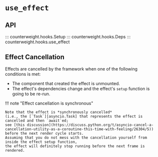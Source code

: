 # `use_effect`

## API

::: counterweight.hooks.Setup
::: counterweight.hooks.Deps
::: counterweight.hooks.use_effect

## Effect Cancellation

Effects are cancelled by the framework when one of the following conditions is met:

- The component that created the effect is unmounted.
- The effect's dependencies change and the effect's `setup` function is going to be re-run.

!!! note "Effect cancellation is synchronous"

    Note that the effect is *synchronously cancelled*
    (i.e., the [`Task`][asyncio.Task] that represents the effect is cancelled and then `await`ed;
    see [this discussion](https://discuss.python.org/t/asyncio-cancel-a-cancellation-utility-as-a-coroutine-this-time-with-feeling/26304/5))
    before the next render cycle starts.
    Assuming that you do not mess with the cancellation yourself from inside the effect setup function,
    the effect will definitely stop running before the next frame is rendered.
